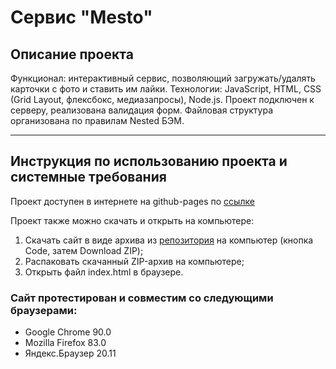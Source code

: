 # Сервис "Mesto"

## Описание проекта
Функционал: интерактивный сервис, позволяющий загружать/удалять карточки с фото и ставить им лайки.
Технологии: JavaScript, HTML, CSS (Grid Layout, флексбокс, медиазапросы), Node.js.
Проект подключен к серверу, реализована валидация форм.
Файловая структура организована по правилам Nested БЭМ.
___________________________
## Инструкция по использованию проекта и системные требования
Проект доступен в интернете на github-pages по [ссылке](https://niarga.github.io/mesto/)

Проект также можно скачать и открыть на компьютере:
1. Скачать сайт в виде архива из [репозитория](https://github.com/niarga/mesto) на компьютер (кнопка Code, затем Download ZIP);
2. Распаковать скачанный ZIP-архив на компьютере;
3. Открыть файл index.html в браузере.

### Сайт протестирован и совместим со следующими браузерами:
* Google Chrome 90.0
* Mozilla Firefox 83.0
* Яндекс.Браузер 20.11

